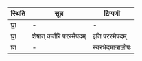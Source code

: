 | स्थिति | सूत्र | टिप्पणी |
| ----- | ------- | ------ |
| घ्रा॒ | - | - |
| घ्रा॒ | शेषात् कर्तरि परस्मैपदम् | इति परस्मैपदम् |
| घ्रा | - | स्वरभेदमात्रालोपः |
